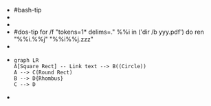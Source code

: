 - #bash-tip
-
-
- #dos-tip 
  for /f "tokens=1* delims=." %%i in ('dir /b yyy.pdf') do ren "%%i.%%j" "%%i%%j.zzz"
-
- ```mermaid
  graph LR
  A[Square Rect] -- Link text --> B((Circle))
  A --> C(Round Rect)
  B --> D{Rhombus}
  C --> D
-